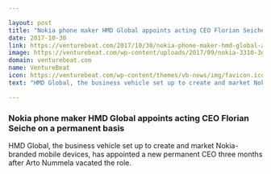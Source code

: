 ```yaml
---

layout: post
title: "Nokia phone maker HMD Global appoints acting CEO Florian Seiche on a permanent basis"
date: 2017-10-30
link: https://venturebeat.com/2017/10/30/nokia-phone-maker-hmd-global-appoints-acting-ceo-florian-seiche-on-a-permanent-basis/
image: https://venturebeat.com/wp-content/uploads/2017/09/nokia-3310-3g-launch_taronga-zoo_280917_12.jpg?fit=780%2C605&strip=all
domain: venturebeat.com
name: VentureBeat
icon: https://venturebeat.com/wp-content/themes/vb-news/img/favicon.ico
text: "HMD Global, the business vehicle set up to create and market Nokia-branded mobile devices, has appointed a new permanent CEO three months after Arto Nummela vacated the role."

---
```


### Nokia phone maker HMD Global appoints acting CEO Florian Seiche on a permanent basis

HMD Global, the business vehicle set up to create and market Nokia-branded mobile devices, has appointed a new permanent CEO three months after Arto Nummela vacated the role.